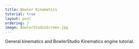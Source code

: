 ```yaml
---
title: Bowler Kinematics
tutorial: true
layout: post
ordering: 7
image: BowlerStudioScreen.jpg
---
```


General kinematics and BowlerStudio Kinematics engine tutorial.